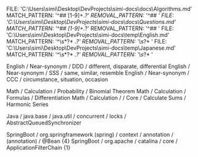 FILE: 'C:\Users\simi\Desktop\DevProjects\simi-docs\docs\Algorithms.md'
MATCH_PATTERN: '^## [1-9]+.*?'
REMOVAL_PATTERN: '^## '
FILE: 'C:\Users\simi\Desktop\DevProjects\simi-docs\docs\Questions.md'
MATCH_PATTERN: '^## [1-9]+.*?'
REMOVAL_PATTERN: '^## '
FILE: 'C:\Users\simi\Desktop\DevProjects\simi-docs\temp\English.md'
MATCH_PATTERN: '^\s*?\* .*?'
REMOVAL_PATTERN: '\s*?\* '
FILE: 'C:\Users\simi\Desktop\DevProjects\simi-docs\temp\Japanese.md'
MATCH_PATTERN: '^\s*?\* .*?'
REMOVAL_PATTERN: '\s*?\* '

English / Near-synonym / DDD / different, disparate, differential
English / Near-synonym / SSS / same, similar, resemble
English / Near-synonym / CCC / circumstance, situation, occasion

Math / Calculation / Probability / Binomial Theorem
Math / Calculation / Formulas / Differentiation
Math / Calculation / / Core / Calculate Sums / Harmonic Series

Java / java.base / java.util / concurrent / locks / AbstractQueuedSynchronizer

SpringBoot / org.springframework (spring) / context / annotation / (annotation) / @Bean  {4}
SpringBoot / org.apache / catalina / core / ApplicationFilterChain {1}
